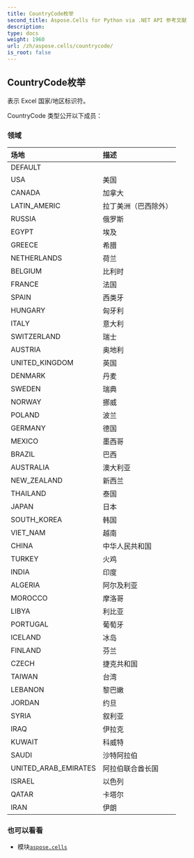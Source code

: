 ```yaml
---
title: CountryCode枚举
second_title: Aspose.Cells for Python via .NET API 参考文献
description:
type: docs
weight: 1960
url: /zh/aspose.cells/countrycode/
is_root: false
---
```

## CountryCode枚举
表示 Excel 国家/地区标识符。



CountryCode 类型公开以下成员：

### 领域
|场地|描述|
| :- | :- |
| DEFAULT |  |
| USA |美国|
| CANADA |加拿大|
| LATIN_AMERIC |拉丁美洲（巴西除外）|
| RUSSIA |俄罗斯|
| EGYPT |埃及|
| GREECE |希腊|
| NETHERLANDS |荷兰|
| BELGIUM |比利时|
| FRANCE |法国|
| SPAIN |西类牙|
| HUNGARY |匈牙利|
| ITALY |意大利|
| SWITZERLAND |瑞士|
| AUSTRIA |奥地利|
| UNITED_KINGDOM |英国|
| DENMARK |丹麦|
| SWEDEN |瑞典|
| NORWAY |挪威|
| POLAND |波兰|
| GERMANY |德国|
| MEXICO |墨西哥|
| BRAZIL |巴西|
| AUSTRALIA |澳大利亚|
| NEW_ZEALAND |新西兰|
| THAILAND |泰国|
| JAPAN |日本|
| SOUTH_KOREA |韩国|
| VIET_NAM |越南|
| CHINA |中华人民共和国|
| TURKEY |火鸡|
| INDIA |印度|
| ALGERIA |阿尔及利亚|
| MOROCCO |摩洛哥|
| LIBYA |利比亚|
| PORTUGAL |葡萄牙|
| ICELAND |冰岛|
| FINLAND |芬兰|
| CZECH |捷克共和国|
| TAIWAN |台湾|
| LEBANON |黎巴嫩|
| JORDAN |约旦|
| SYRIA |叙利亚|
| IRAQ |伊拉克|
| KUWAIT |科威特|
| SAUDI |沙特阿拉伯|
| UNITED_ARAB_EMIRATES |阿拉伯联合酋长国|
| ISRAEL |以色列|
| QATAR |卡塔尔|
| IRAN |伊朗|



### 也可以看看
* 模块[`aspose.cells`](..)
